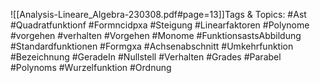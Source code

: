 
![[Analysis-Lineare_Algebra-230308.pdf#page=13]]Tags & Topics:
   #Ast
   #Quadratfunktionf
   #Formncidpxa
   #Steigung
   #Linearfaktoren
   #Polynome
   #vorgehen
   #verhalten
   #Vorgehen
   #Monome
   #FunktionsastsAbbildung
   #Standardfunktionen
   #Formgxa
   #Achsenabschnitt
   #Umkehrfunktion
   #Bezeichnung
   #GeradeIn
   #Nullstell
   #Verhalten
   #Grades
   #Parabel
   #Polynoms
   #Wurzelfunktion
   #Ordnung
